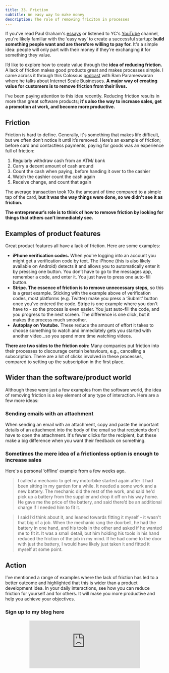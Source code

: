 ```yaml
---
title: 33. Friction
subtitle: An easy way to make money
description: The role of removing friciton in processes
---
```

If you’ve read Paul Graham's [essays]() or listened to YC's [YouTube]() channel, you're likely familiar with the ‘easy way’ to create a successful startup: __build something people want and are therefore willing to pay for.__ It's a simple idea: people will only part with their money if they're exchanging it for something they value.

I’d like to explore how to create value through the __idea of reducing friction.__ A lack of friction makes good products great and makes processes simple. I came across it through this Colossus [podcast]() with Ram Parameswaran where he talks about Internet Scale Businesses. __A major way of creating value for customers is to remove friction from their lives.__

I've been paying attention to this idea recently. Reducing friction results in more than great software products; __it's also the way to increase sales, get a promotion at work, and become more productive.__

## Friction
Friction is hard to define. Generally, it's something that makes life difficult, but we often don’t notice it until it’s removed. Here’s an example of friction; before card and contactless payments, paying for goods was an experience full of friction:

1. Regularly withdraw cash from an ATM/ bank
2. Carry a decent amount of cash around
3. Count the cash when paying, before handing it over to the cashier
4. Watch the cashier count the cash again
5. Receive change, and count that again

The average transaction took 10x the amount of time compared to a simple tap of the card, __but it was the way things were done, so we didn't see it as friction.__

__The entrepreneur’s role is to think of how to remove friction by looking for things that others can’t immediately see.__

## Examples of product features
Great product features all have a lack of friction. Here are some examples:

- __iPhone verification codes.__ When you're logging into an account you might get a verification code by text. The iPhone (this is also likely available on Android) detects it and allows you to automatically enter it by pressing one button. You don’t have to go to the messages app, remember a code, and enter it. You just have to press one auto-fill button.
- __Stripe. The essence of friction is to remove unnecessary steps,__ so this is a great example. Sticking with the example above of verification codes, most platforms (e.g. Twitter) make you press a ‘Submit’ button once you've entered the code. Stripe is one example where you don't have to - so the process is even easier. You just auto-fill the code, and you progress to the next screen. The difference is one click, but it makes the process much smoother.
- __Autoplay on Youtube.__ These reduce the amount of effort it takes to choose something to watch and immediately gets you started with another video…so you spend more time watching videos.

__There are two sides to the friction coin:__ Many companies put friction into their processes to discourage certain behaviours, e.g., cancelling a subscription. There are a lot of clicks involved in these processes, compared to setting up the subscription in the first place.

## Wider than the software/product world
Although these were just a few examples from the software world, the idea of removing friction is a key element of any type of interaction. Here are a few more ideas:

### Sending emails with an attachment
When sending an email with an attachment, copy and paste the important details of an attachment into the body of the email so that recipients don't have to open the attachment. It's fewer clicks for the recipient, but these make a big difference when you want their feedback on something.

### Sometimes the mere idea of a frictionless option is enough to increase sales
Here's a personal ‘offline’ example from a few weeks ago.

> I called a mechanic to get my motorbike started again after it had been sitting in my garden for a while. It needed a some work and a new battery. The mechanic did the rest of the work, and said he'd pick up a battery from the supplier and drop it off on his way home. He gave me the price of the battery, and said there’d be an additional charge if I needed him to fit it.

> I said I’d think about it, and leaned towards fitting it myself - it wasn't that big of a job. When the mechanic rang the doorbell, he had the battery in one hand, and his tools in the other and asked if he wanted me to fit it. It was a small detail, but him holding his tools in his hand reduced the friction of the job in my mind. If he had come to the door with just the battery, I would have likely just taken it and fitted it myself at some point.

## Action
I’ve mentioned a range of examples where the lack of friction has led to a better outcome and highlighted that this is wider than a product development idea. In your daily interactions, see how you can reduce friction for yourself and for others. It will make you more productive and help you achieve your objectives.

### Sign up to my blog here
<div
  style="text-align:center;width:100%;">
<iframe src="https://taariq.substack.com/embed" width="350" height="150" style="border:1px solid #EEE; background:white; margin: 0 auto; dislay: block;" frameborder="0" scrolling="no"></iframe>

</div>
